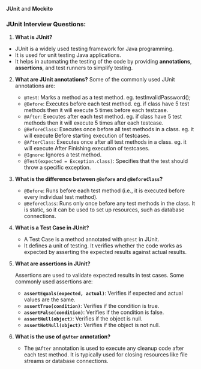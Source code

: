 **JUnit** and **Mockito** 

### JUnit Interview Questions:

1. **What is JUnit?**
- JUnit is a widely used testing framework for Java programming.
- It is used for unit testing Java applications.
- It helps in automating the testing of the code by providing **annotations**, **assertions**, and test runners to simplify testing.

2. **What are JUnit annotations?**
Some of the commonly used JUnit annotations are:
     - `@Test`: Marks a method as a test method. eg. testInvalidPassword();
     - `@Before`: Executes before each test method. eg. if class have 5 test methods then it will execute 5 times before each testcase.
     - `@After`: Executes after each test method. eg. if class have 5 test methods then it will execute 5 times after each testcase.
     - `@BeforeClass`: Executes once before all test methods in a class. eg. it will execute Before starting execution of testcases.
     - `@AfterClass`: Executes once after all test methods in a class. eg. it will execute After Finishing execution of testcases.
     - `@Ignore`: Ignores a test method.
     - `@Test(expected = Exception.class)`: Specifies that the test should throw a specific exception.

3. **What is the difference between `@Before` and `@BeforeClass`?**
   
     - `@Before`: Runs before each test method (i.e., it is executed before every individual test method).
     - `@BeforeClass`: Runs only once before any test methods in the class.
       It is static, so it can be used to set up resources, such as database connections.

4. **What is a Test Case in JUnit?**
   - A Test Case is a method annotated with `@Test` in JUnit.
   - It defines a unit of testing. It verifies whether the code works as expected by asserting the expected results against actual results.

5. **What are assertions in JUnit?**

   Assertions are used to validate expected results in test cases. Some commonly used assertions are:
     - **`assertEquals(expected, actual)`**: Verifies if expected and actual values are the same.
     - **`assertTrue(condition)`**: Verifies if the condition is true.
     - **`assertFalse(condition)`**: Verifies if the condition is false.
     - **`assertNull(object)`**: Verifies if the object is null.
     - **`assertNotNull(object)`**: Verifies if the object is not null.

7. **What is the use of `@After` annotation?**
   - The `@After` annotation is used to execute any cleanup code after each test method. It is typically used for closing resources like file streams or database connections.
